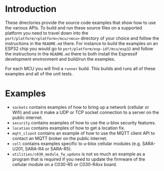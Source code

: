 # Introduction
These directories provide the source code examples that show how to use the various APIs.  To build and run these source files on a supported platform you need to travel down into the `port/platform/<platform>/mcu/<mcu>` directory of your choice and follow the instructions in the `README.md` there.  For instance to build the examples on an ESP32 chip you would go to `port/platform/esp-idf/mcu/esp32` and follow the instructions in the `README.md` there to both install the Espressif development environment and build/run the examples.

For each MCU you will find a `runner` build.  This builds and runs all of these examples and all of the unit tests.

# Examples

- `sockets` contains examples of how to bring up a network (cellular or Wifi) and use it make a UDP or TCP socket connection to a server on the public internet.
- `security` contains examples of how to use the u-blox security features.
- `location` contains examples of how to get a location fix.
- `mqtt_client` contains an example of how to use the MQTT client API to contact an MQTT broker on the public internet.
- `cell` contains examples specific to u-blox cellular modules (e.g. SARA-U201, SARA-R4 or SARA-R5).
- `utilities/c030_module_fw_update` is not so much an example as a program that is required if you need to update the firmware of the cellular module on a C030-R5 or C030-R4xx board.